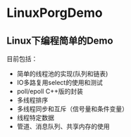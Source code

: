 # LinuxPorgDemo
Linux下编程简单的Demo
------

目前包括：
* 简单的线程池的实现(队列和链表)
* IO多路复用select的使用和测试
* poll/epoll C++版的封装
* 多线程排序
* 多线程同步和互斥（信号量和条件变量）
* 线程特定数据
* 管道、消息队列、共享内存的使用

